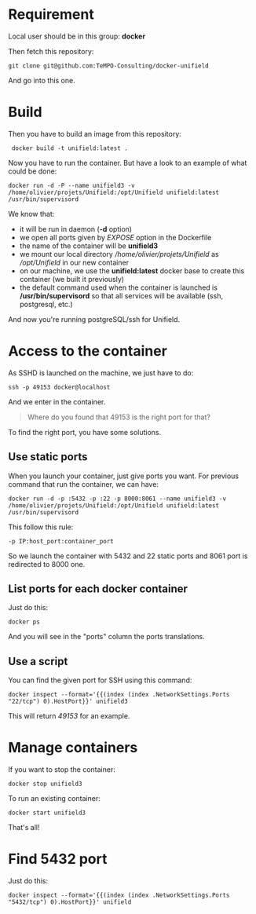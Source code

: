# Requirement

Local user should be in this group: **docker**

Then fetch this repository:

    git clone git@github.com:TeMPO-Consulting/docker-unifield

And go into this one.

# Build

Then you have to build an image from this repository:

     docker build -t unifield:latest .

Now you have to run the container. But have a look to an example of what could be done:

    docker run -d -P --name unifield3 -v /home/olivier/projets/Unifield:/opt/Unifield unifield:latest /usr/bin/supervisord

We know that:

  * it will be run in daemon (**-d** option)
  * we open all ports given by *EXPOSE* option in the Dockerfile
  * the name of the container will be **unifield3**
  * we mount our local directory */home/olivier/projets/Unifield* as */opt/Unifield* in our new container
  * on our machine, we use the **unifield:latest** docker base to create this container (we built it previously)
  * the default command used when the container is launched is **/usr/bin/supervisord** so that all services will be available (ssh, postgresql, etc.)

And now you're running postgreSQL/ssh for Unifield.

# Access to the container

As SSHD is launched on the machine, we just have to do:

    ssh -p 49153 docker@localhost

And we enter in the container.

> Where do you found that 49153 is the right port for that?

To find the right port, you have some solutions.

## Use static ports

When you launch your container, just give ports you want. For previous command that run the container, we can have:

    docker run -d -p :5432 -p :22 -p 8000:8061 --name unifield3 -v /home/olivier/projets/Unifield:/opt/Unifield unifield:latest /usr/bin/supervisord

This follow this rule:

    -p IP:host_port:container_port

So we launch the container with 5432 and 22 static ports and 8061 port is redirected to 8000 one.

## List ports for each docker container

Just do this:

    docker ps

And you will see in the "ports" column the ports translations.

## Use a script

You can find the given port for SSH using this command:

    docker inspect --format='{{(index (index .NetworkSettings.Ports "22/tcp") 0).HostPort}}' unifield3

This will return *49153* for an example.

# Manage containers

If you want to stop the container:

    docker stop unifield3

To run an existing container:

    docker start unifield3

That's all!

# Find 5432 port

Just do this:

    docker inspect --format='{{(index (index .NetworkSettings.Ports "5432/tcp") 0).HostPort}}' unifield

